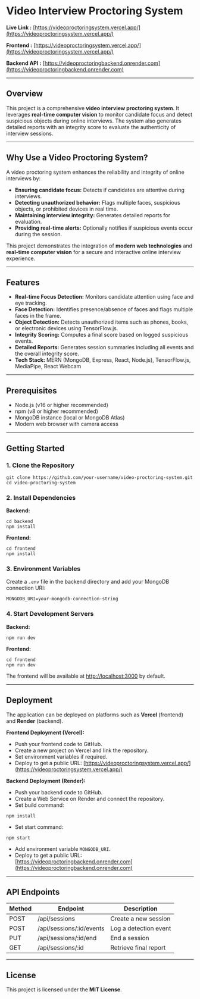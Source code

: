 # Video Interview Proctoring System

**Live Link :** [https://videoproctoringsystem.vercel.app/](https://videoproctoringsystem.vercel.app/)


**Frontend :** [https://videoproctoringsystem.vercel.app/](https://videoproctoringsystem.vercel.app/)

**Backend API :** [https://videoproctoringbackend.onrender.com](https://videoproctoringbackend.onrender.com)

---

## Overview

This project is a comprehensive **video interview proctoring system**. It leverages **real-time computer vision** to monitor candidate focus and detect suspicious objects during online interviews. The system also generates detailed reports with an integrity score to evaluate the authenticity of interview sessions.

---

## Why Use a Video Proctoring System?

A video proctoring system enhances the reliability and integrity of online interviews by:

* **Ensuring candidate focus:** Detects if candidates are attentive during interviews.
* **Detecting unauthorized behavior:** Flags multiple faces, suspicious objects, or prohibited devices in real time.
* **Maintaining interview integrity:** Generates detailed reports for evaluation.
* **Providing real-time alerts:** Optionally notifies if suspicious events occur during the session.

This project demonstrates the integration of **modern web technologies** and **real-time computer vision** for a secure and interactive online interview experience.

---

## Features

* **Real-time Focus Detection:** Monitors candidate attention using face and eye tracking.
* **Face Detection:** Identifies presence/absence of faces and flags multiple faces in the frame.
* **Object Detection:** Detects unauthorized items such as phones, books, or electronic devices using TensorFlow\.js.
* **Integrity Scoring:** Computes a final score based on logged suspicious events.
* **Detailed Reports:** Generates session summaries including all events and the overall integrity score.
* **Tech Stack:** MERN (MongoDB, Express, React, Node.js), TensorFlow\.js, MediaPipe, React Webcam

---

## Prerequisites

* Node.js (v16 or higher recommended)
* npm (v8 or higher recommended)
* MongoDB instance (local or MongoDB Atlas)
* Modern web browser with camera access

---

## Getting Started

### 1. Clone the Repository

```
git clone https://github.com/your-username/video-proctoring-system.git
cd video-proctoring-system
```

### 2. Install Dependencies

**Backend:**

```
cd backend
npm install
```

**Frontend:**

```
cd frontend
npm install
```

### 3. Environment Variables

Create a `.env` file in the backend directory and add your MongoDB connection URI:

```
MONGODB_URI=your-mongodb-connection-string
```

### 4. Start Development Servers

**Backend:**

```
npm run dev
```

**Frontend:**

```
cd frontend
npm run dev
```

The frontend will be available at [http://localhost:3000](http://localhost:3000) by default.

---

## Deployment

The application can be deployed on platforms such as **Vercel** (frontend) and **Render** (backend).

**Frontend Deployment (Vercel):**

* Push your frontend code to GitHub.
* Create a new project on Vercel and link the repository.
* Set environment variables if required.
* Deploy to get a public URL: [https://videoproctoringsystem.vercel.app/](https://videoproctoringsystem.vercel.app/)

**Backend Deployment (Render):**

* Push your backend code to GitHub.
* Create a Web Service on Render and connect the repository.
* Set build command:

```
npm install
```

* Set start command:

```
npm start
```

* Add environment variable `MONGODB_URI`.
* Deploy to get a public URL: [https://videoproctoringbackend.onrender.com](https://videoproctoringbackend.onrender.com)

---

## API Endpoints

| Method | Endpoint                  | Description           |
| ------ | ------------------------- | --------------------- |
| POST   | /api/sessions             | Create a new session  |
| POST   | /api/sessions/\:id/events | Log a detection event |
| PUT    | /api/sessions/\:id/end    | End a session         |
| GET    | /api/sessions/\:id        | Retrieve final report |

---

## License

This project is licensed under the **MIT License**.
